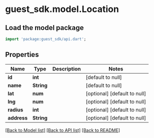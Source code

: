 # guest_sdk.model.Location

## Load the model package
```dart
import 'package:guest_sdk/api.dart';
```

## Properties
Name | Type | Description | Notes
------------ | ------------- | ------------- | -------------
**id** | **int** |  | [default to null]
**name** | **String** |  | [default to null]
**lat** | **num** |  | [optional] [default to null]
**lng** | **num** |  | [optional] [default to null]
**radius** | **int** |  | [optional] [default to null]
**address** | **String** |  | [optional] [default to null]

[[Back to Model list]](../README.md#documentation-for-models) [[Back to API list]](../README.md#documentation-for-api-endpoints) [[Back to README]](../README.md)


